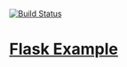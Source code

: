 [![Build Status](https://travis-ci.org/mattjmorrison/flaskr.png?branch=master)](https://travis-ci.org/mattjmorrison/flaskr)


# [Flask Example](https://github.com/mitsuhiko/flask/tree/master/examples/flaskr)
